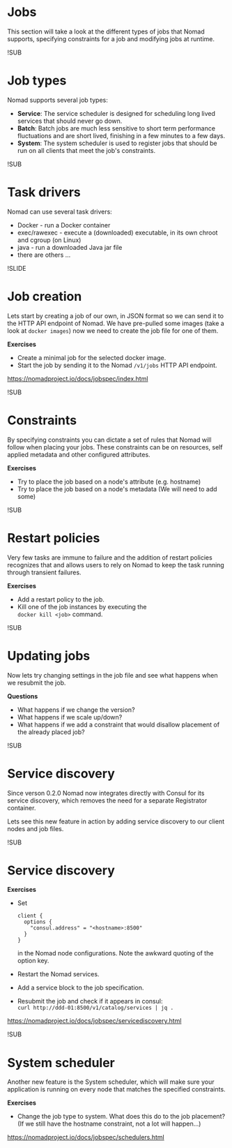# Jobs
This section will take a look at the different types of jobs that Nomad supports, specifying constraints for a job and modifying jobs at runtime.

!SUB
# Job types
Nomad supports several job types:
  * **Service**: The service scheduler is designed for scheduling long lived services that should never go down.
  * **Batch**: Batch jobs are much less sensitive to short term performance fluctuations and are short lived, finishing in a few minutes to a few days.
  * **System**: The system scheduler is used to register jobs that should be run on all clients that meet the job's constraints.

!SUB
# Task drivers
Nomad can use several task drivers:
  * Docker - run a Docker container
  * exec/rawexec - execute a (downloaded) executable, in its own chroot and cgroup (on Linux)
  * java - run a downloaded Java jar file
  * there are others ...

!SLIDE
# Job creation
Lets start by creating a job of our own, in JSON format so we can send it to the HTTP API endpoint of Nomad.
We have pre-pulled some images (take a look at `docker images`) now we need to create the job file for one of them.

**Exercises**
* Create a minimal job for the selected docker image.
* Start the job by sending it to the Nomad `/v1/jobs` HTTP API endpoint.

https://nomadproject.io/docs/jobspec/index.html

!SUB
# Constraints
By specifying constraints you can dictate a set of rules that Nomad will follow when placing your jobs. These constraints can be on resources, self applied metadata and other configured attributes.

**Exercises**
* Try to place the job based on a node's attribute (e.g. hostname)
* Try to place the job based on a node's metadata (We will need to add some)

!SUB
# Restart policies
Very few tasks are immune to failure and the addition of restart policies recognizes that and allows users to rely on Nomad to keep the task running through transient failures.

**Exercises**
* Add a restart policy to the job.
* Kill one of the job instances by executing the   
`docker kill <job>` command.

!SUB
# Updating jobs
Now lets try changing settings in the job file and see what happens when we resubmit the job.

**Questions**
* What happens if we change the version?
* What happens if we scale up/down?
* What happens if we add a constraint that would disallow placement of the already placed job?

!SUB
# Service discovery

Since verson 0.2.0 Nomad now integrates directly with Consul for its service discovery, which removes the need for a separate Registrator container.

Lets see this new feature in action by adding service discovery to our client nodes and job files.

!SUB
# Service discovery

**Exercises**
* Set

  ```
  client {
    options {
      "consul.address" = "<hostname>:8500"
    }
  }
  ```
  in the Nomad node configurations. Note the awkward quoting of the option key.
* Restart the Nomad services.
* Add a service block to the job specification.
* Resubmit the job and check if it appears in consul:   
`curl http://ddd-01:8500/v1/catalog/services | jq .`

https://nomadproject.io/docs/jobspec/servicediscovery.html

!SUB
# System scheduler
Another new feature is the System scheduler, which will make sure your application is running on every node that matches the specified constraints.

**Exercises**
* Change the job type to system. What does this do to the job placement? (If we still have the hostname constraint, not a lot will happen...)

https://nomadproject.io/docs/jobspec/schedulers.html
